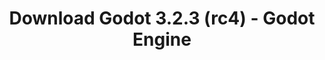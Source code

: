 ---
# Generated by /tools/generators/src/download_archive_generator !!! do not edit by hand !!!
title: 'Download Godot 3.2.3 (rc4) - Godot Engine'
type: 'download/archive'
name: '3.2.3'
flavor: 'rc4'
release_date: '2020-08-21T03:00:00-00:00'
release_notes: 'article/release-candidate-godot-3-2-3-rc-4/'
primaryPlatforms:
  - 'android.apk'
  - 'macos.universal'
  - 'windows.64'
  - 'linux_server.headless.64'
  - 'web'
  - 'templates'
links:
  android.apk:
    name: 'android.apk'
    title: 'Android'
    caption: 'APK Universal (ARM64 + ARMv7 + x86_64 + x86)'
    tags:
      - 'APK download'
      - 'ARM64/v7'
      - 'x86 (64 & 32 bit)'
    hosts:
      github_builds:
        regular: 'https://github.com/godotengine/godot-builds/releases/download/3.2.3-rc4/Godot_v3.2.3-rc4_android_editor.apk'
        mono: '#'
      github:
        regular: 'https://github.com/godotengine/godot/releases/download/3.2.3-rc4/Godot_v3.2.3-rc4_android_editor.apk'
        mono: '#'
  macos.universal:
    name: 'macos.universal'
    title: 'macOS'
    caption: 'Universal (x86_64 + Silício da Apple)'
    tags:
      - 'Intel/Apple Silicon'
      - '64 bit'
    hosts:
      github_builds:
        regular: 'https://github.com/godotengine/godot-builds/releases/download/3.2.3-rc4/Godot_v3.2.3-rc4_osx.universal.zip'
        mono: 'https://github.com/godotengine/godot-builds/releases/download/3.2.3-rc4/Godot_v3.2.3-rc4_mono_osx.universal.zip'
      github:
        regular: 'https://github.com/godotengine/godot/releases/download/3.2.3-rc4/Godot_v3.2.3-rc4_osx.universal.zip'
        mono: 'https://github.com/godotengine/godot/releases/download/3.2.3-rc4/Godot_v3.2.3-rc4_mono_osx.universal.zip'
  windows.64:
    name: 'windows.64'
    title: 'Windows'
    caption: 'Padrão (x86_64)'
    tags:
      - '64 bit'
    hosts:
      github_builds:
        regular: 'https://github.com/godotengine/godot-builds/releases/download/3.2.3-rc4/Godot_v3.2.3-rc4_win64.exe.zip'
        mono: 'https://github.com/godotengine/godot-builds/releases/download/3.2.3-rc4/Godot_v3.2.3-rc4_mono_win64.zip'
      github:
        regular: 'https://github.com/godotengine/godot/releases/download/3.2.3-rc4/Godot_v3.2.3-rc4_win64.exe.zip'
        mono: 'https://github.com/godotengine/godot/releases/download/3.2.3-rc4/Godot_v3.2.3-rc4_mono_win64.zip'
  linux_server.headless.64:
    name: 'linux_server.headless.64'
    title: 'Linux Server'
    caption: 'Headless (x86_64)'
    tags:
      - '64 bit'
      - 'Headless'
    hosts:
      github_builds:
        regular: 'https://github.com/godotengine/godot-builds/releases/download/3.2.3-rc4/Godot_v3.2.3-rc4_linux_headless.64.zip'
        mono: 'https://github.com/godotengine/godot-builds/releases/download/3.2.3-rc4/Godot_v3.2.3-rc4_mono_linux_headless_64.zip'
      github:
        regular: 'https://github.com/godotengine/godot/releases/download/3.2.3-rc4/Godot_v3.2.3-rc4_linux_headless.64.zip'
        mono: 'https://github.com/godotengine/godot/releases/download/3.2.3-rc4/Godot_v3.2.3-rc4_mono_linux_headless_64.zip'
  web:
    name: 'web'
    title: 'Editor Web'
    caption: ''
    tags:
      - 'Self-hosted'
      - 'Cross-platform'
    hosts:
      github_builds:
        regular: 'https://github.com/godotengine/godot-builds/releases/download/3.2.3-rc4/Godot_v3.2.3-rc4_web_editor.zip'
        mono: '#'
      github:
        regular: 'https://github.com/godotengine/godot/releases/download/3.2.3-rc4/Godot_v3.2.3-rc4_web_editor.zip'
        mono: '#'
  linux.64:
    name: 'linux.64'
    title: 'Linux'
    caption: 'Padrão (x86_64)'
    tags:
      - '64 bit'
    hosts:
      github_builds:
        regular: 'https://github.com/godotengine/godot-builds/releases/download/3.2.3-rc4/Godot_v3.2.3-rc4_x11.64.zip'
        mono: 'https://github.com/godotengine/godot-builds/releases/download/3.2.3-rc4/Godot_v3.2.3-rc4_mono_x11_64.zip'
      github:
        regular: 'https://github.com/godotengine/godot/releases/download/3.2.3-rc4/Godot_v3.2.3-rc4_x11.64.zip'
        mono: 'https://github.com/godotengine/godot/releases/download/3.2.3-rc4/Godot_v3.2.3-rc4_mono_x11_64.zip'
  linux.32:
    name: 'linux.32'
    title: 'Linux'
    caption: 'Padrão (x86)'
    tags:
      - '32 bit'
    hosts:
      github_builds:
        regular: 'https://github.com/godotengine/godot-builds/releases/download/3.2.3-rc4/Godot_v3.2.3-rc4_x11.32.zip'
        mono: 'https://github.com/godotengine/godot-builds/releases/download/3.2.3-rc4/Godot_v3.2.3-rc4_mono_x11_32.zip'
      github:
        regular: 'https://github.com/godotengine/godot/releases/download/3.2.3-rc4/Godot_v3.2.3-rc4_x11.32.zip'
        mono: 'https://github.com/godotengine/godot/releases/download/3.2.3-rc4/Godot_v3.2.3-rc4_mono_x11_32.zip'
  windows.32:
    name: 'windows.32'
    title: 'Windows'
    caption: 'Padrão (x86)'
    tags:
      - '32 bit'
    hosts:
      github_builds:
        regular: 'https://github.com/godotengine/godot-builds/releases/download/3.2.3-rc4/Godot_v3.2.3-rc4_win32.exe.zip'
        mono: 'https://github.com/godotengine/godot-builds/releases/download/3.2.3-rc4/Godot_v3.2.3-rc4_mono_win32.zip'
      github:
        regular: 'https://github.com/godotengine/godot/releases/download/3.2.3-rc4/Godot_v3.2.3-rc4_win32.exe.zip'
        mono: 'https://github.com/godotengine/godot/releases/download/3.2.3-rc4/Godot_v3.2.3-rc4_mono_win32.zip'
  linux_server.64:
    name: 'linux_server.64'
    title: 'Servidor Linux'
    caption: 'Padrão (x86_64)'
    tags:
      - '64 bit'
    hosts:
      github_builds:
        regular: 'https://github.com/godotengine/godot-builds/releases/download/3.2.3-rc4/Godot_v3.2.3-rc4_linux_server.64.zip'
        mono: 'https://github.com/godotengine/godot-builds/releases/download/3.2.3-rc4/Godot_v3.2.3-rc4_mono_linux_server_64.zip'
      github:
        regular: 'https://github.com/godotengine/godot/releases/download/3.2.3-rc4/Godot_v3.2.3-rc4_linux_server.64.zip'
        mono: 'https://github.com/godotengine/godot/releases/download/3.2.3-rc4/Godot_v3.2.3-rc4_mono_linux_server_64.zip'
  aar_library:
    name: 'aar_library'
    title: 'Biblioteca de AAR'
    caption: ''
    tags:
      - 'Android plugins'
      - 'Java'
      - 'Kotlin'
    hosts:
      github_builds:
        regular: 'https://github.com/godotengine/godot-builds/releases/download/3.2.3-rc4/godot-lib.3.2.3.rc4.release.aar'
        mono: 'https://github.com/godotengine/godot-builds/releases/download/3.2.3-rc4/godot-lib.3.2.3.rc4.mono.release.aar'
      github:
        regular: 'https://github.com/godotengine/godot/releases/download/3.2.3-rc4/godot-lib.3.2.3.rc4.release.aar'
        mono: 'https://github.com/godotengine/godot/releases/download/3.2.3-rc4/godot-lib.3.2.3.rc4.mono.release.aar'
  templates:
    name: 'templates'
    title: 'Modelos de exportação'
    caption: ''
    tags:
      - 'Utilizado para exportar os seus jogos para todas as plataformas suportadas'
    hosts:
      github_builds:
        regular: 'https://github.com/godotengine/godot-builds/releases/download/3.2.3-rc4/Godot_v3.2.3-rc4_export_templates.tpz'
        mono: 'https://github.com/godotengine/godot-builds/releases/download/3.2.3-rc4/Godot_v3.2.3-rc4_mono_export_templates.tpz'
      github:
        regular: 'https://github.com/godotengine/godot/releases/download/3.2.3-rc4/Godot_v3.2.3-rc4_export_templates.tpz'
        mono: 'https://github.com/godotengine/godot/releases/download/3.2.3-rc4/Godot_v3.2.3-rc4_mono_export_templates.tpz'
---